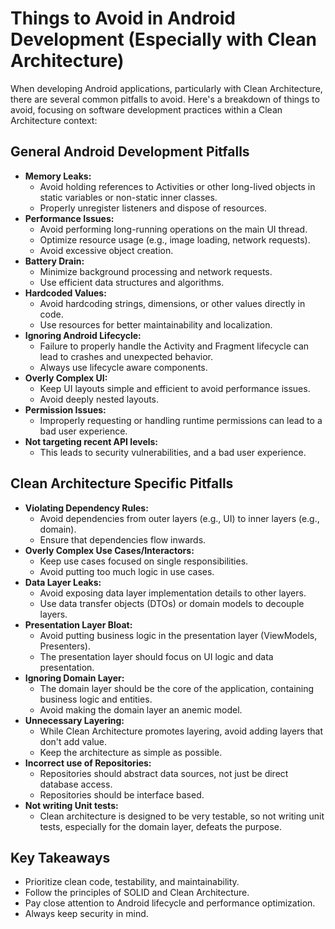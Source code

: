 # Things to Avoid in Android Development (Especially with Clean Architecture)

When developing Android applications, particularly with Clean Architecture, there are several common pitfalls to avoid.
Here's a breakdown of things to avoid, focusing on software development practices within a Clean Architecture context:

## General Android Development Pitfalls

* **Memory Leaks:**
    * Avoid holding references to Activities or other long-lived objects in static variables or non-static inner
      classes.
    * Properly unregister listeners and dispose of resources.
* **Performance Issues:**
    * Avoid performing long-running operations on the main UI thread.
    * Optimize resource usage (e.g., image loading, network requests).
    * Avoid excessive object creation.
* **Battery Drain:**
    * Minimize background processing and network requests.
    * Use efficient data structures and algorithms.
* **Hardcoded Values:**
    * Avoid hardcoding strings, dimensions, or other values directly in code.
    * Use resources for better maintainability and localization.
* **Ignoring Android Lifecycle:**
    * Failure to properly handle the Activity and Fragment lifecycle can lead to crashes and unexpected behavior.
    * Always use lifecycle aware components.
* **Overly Complex UI:**
    * Keep UI layouts simple and efficient to avoid performance issues.
    * Avoid deeply nested layouts.
* **Permission Issues:**
    * Improperly requesting or handling runtime permissions can lead to a bad user experience.
* **Not targeting recent API levels:**
    * This leads to security vulnerabilities, and a bad user experience.

## Clean Architecture Specific Pitfalls

* **Violating Dependency Rules:**
    * Avoid dependencies from outer layers (e.g., UI) to inner layers (e.g., domain).
    * Ensure that dependencies flow inwards.
* **Overly Complex Use Cases/Interactors:**
    * Keep use cases focused on single responsibilities.
    * Avoid putting too much logic in use cases.
* **Data Layer Leaks:**
    * Avoid exposing data layer implementation details to other layers.
    * Use data transfer objects (DTOs) or domain models to decouple layers.
* **Presentation Layer Bloat:**
    * Avoid putting business logic in the presentation layer (ViewModels, Presenters).
    * The presentation layer should focus on UI logic and data presentation.
* **Ignoring Domain Layer:**
    * The domain layer should be the core of the application, containing business logic and entities.
    * Avoid making the domain layer an anemic model.
* **Unnecessary Layering:**
    * While Clean Architecture promotes layering, avoid adding layers that don't add value.
    * Keep the architecture as simple as possible.
* **Incorrect use of Repositories:**
    * Repositories should abstract data sources, not just be direct database access.
    * Repositories should be interface based.
* **Not writing Unit tests:**
    * Clean architecture is designed to be very testable, so not writing unit tests, especially for the domain layer,
      defeats the purpose.

## Key Takeaways

* Prioritize clean code, testability, and maintainability.
* Follow the principles of SOLID and Clean Architecture.
* Pay close attention to Android lifecycle and performance optimization.
* Always keep security in mind.